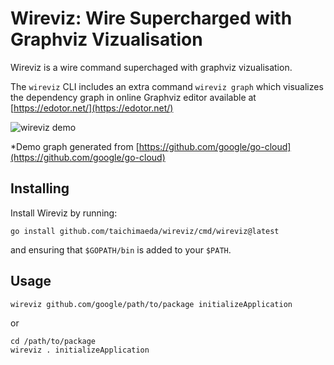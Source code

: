 # Wireviz: Wire Supercharged with Graphviz Vizualisation

Wireviz is a wire command superchaged with graphviz vizualisation.

The `wireviz` CLI includes an extra command `wireviz graph` which visualizes the dependency graph
in online Graphviz editor available at [https://edotor.net/](https://edotor.net/)

![wireviz demo](https://user-images.githubusercontent.com/28210288/268555952-52a3fa92-6676-4796-9900-8d18db9ad6d4.png)

*Demo graph generated from [https://github.com/google/go-cloud](https://github.com/google/go-cloud)

## Installing

Install Wireviz by running:

```shell
go install github.com/taichimaeda/wireviz/cmd/wireviz@latest
```

and ensuring that `$GOPATH/bin` is added to your `$PATH`.

## Usage

```shell
wireviz github.com/google/path/to/package initializeApplication
```

or

```shell
cd /path/to/package
wireviz . initializeApplication
```
